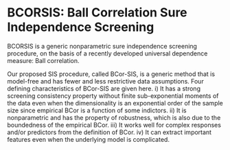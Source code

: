 # BCORSIS: Ball Correlation Sure Independence Screening

BCORSIS is a generic nonparametric sure independence screening procedure, on the basis of a recently developed universal dependence measure: Ball correlation.

Our proposed SIS procedure, called BCor-SIS, is a generic method that is model-free and has fewer and less restrictive data assumptions. Four defining characteristics of BCor-SIS are given here. i) It has a strong screening consistency property without finite sub-exponential moments of the data even when the dimensionality is an exponential order of the sample size since empirical BCor is a function of some indictors. ii) It is nonparametric and has the property of robustness, which is also due to the boundedness of the empirical BCor. iii) It works well for complex responses and/or predictors from the definition of BCor. iv) It can extract important features even when the underlying model is complicated.
